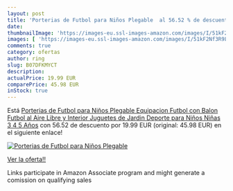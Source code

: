 ```yaml
---
layout: post
title: 'Porterias de Futbol para Niños Plegable  al 56.52 % de descuento'
date: 
thumbnailImage: 'https://images-eu.ssl-images-amazon.com/images/I/51kF2Nf3R9L._SL200_.jpg'
images: [ 'https://images-eu.ssl-images-amazon.com/images/I/51kF2Nf3R9L._SL200_.jpg' ]
comments: true
category: ofertas
author: ring
slug: B07DFKMYCT
description:
actualPrice: 19.99 EUR
comparePrice: 45.98 EUR
inStock: true
---
```


Está [Porterias de Futbol para Niños Plegable Equipacion Futbol con Balon Futbol al Aire Libre y Interior Juguetes de Jardin Deporte para Niños Niñas 3 4 5 Años](https://www.amazon.es/dp/B07DFKMYCT/?tag=tolees-21) con 56.52 de descuento por 19.99 EUR (original: 45.98 EUR) en el siguiente enlace!

[![Porterias de Futbol para Niños Plegable ](https://images-eu.ssl-images-amazon.com/images/I/51kF2Nf3R9L._SL200_.jpg)](https://www.amazon.es/dp/B07DFKMYCT/?tag=tolees-21)

[Ver la oferta!!](https://www.amazon.es/dp/B07DFKMYCT/?tag=tolees-21)

Links participate in Amazon Associate program and might generate a comission on qualifying sales


